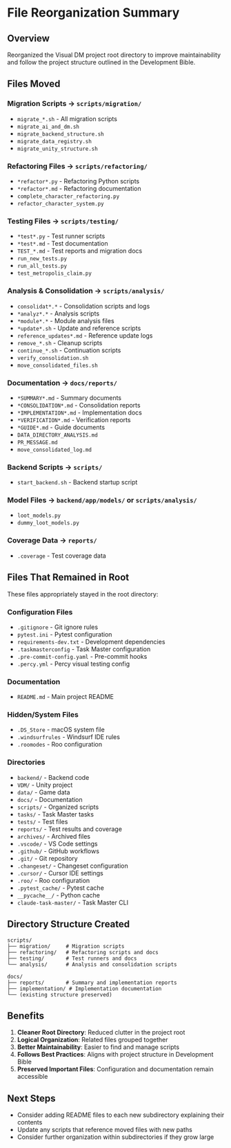 # File Reorganization Summary

## Overview
Reorganized the Visual DM project root directory to improve maintainability and follow the project structure outlined in the Development Bible.

## Files Moved

### Migration Scripts → `scripts/migration/`
- `migrate_*.sh` - All migration scripts
- `migrate_ai_and_dm.sh`
- `migrate_backend_structure.sh`
- `migrate_data_registry.sh`
- `migrate_unity_structure.sh`

### Refactoring Files → `scripts/refactoring/`
- `*refactor*.py` - Refactoring Python scripts
- `*refactor*.md` - Refactoring documentation
- `complete_character_refactoring.py`
- `refactor_character_system.py`

### Testing Files → `scripts/testing/`
- `*test*.py` - Test runner scripts
- `*test*.md` - Test documentation
- `TEST_*.md` - Test reports and migration docs
- `run_new_tests.py`
- `run_all_tests.py`
- `test_metropolis_claim.py`

### Analysis & Consolidation → `scripts/analysis/`
- `consolidat*.*` - Consolidation scripts and logs
- `*analyz*.*` - Analysis scripts
- `*module*.*` - Module analysis files
- `*update*.sh` - Update and reference scripts
- `reference_updates*.md` - Reference update logs
- `remove_*.sh` - Cleanup scripts
- `continue_*.sh` - Continuation scripts
- `verify_consolidation.sh`
- `move_consolidated_files.sh`

### Documentation → `docs/reports/`
- `*SUMMARY*.md` - Summary documents
- `*CONSOLIDATION*.md` - Consolidation reports
- `*IMPLEMENTATION*.md` - Implementation docs
- `*VERIFICATION*.md` - Verification reports
- `*GUIDE*.md` - Guide documents
- `DATA_DIRECTORY_ANALYSIS.md`
- `PR_MESSAGE.md`
- `move_consolidated_log.md`

### Backend Scripts → `scripts/`
- `start_backend.sh` - Backend startup script

### Model Files → `backend/app/models/` or `scripts/analysis/`
- `loot_models.py`
- `dummy_loot_models.py`

### Coverage Data → `reports/`
- `.coverage` - Test coverage data

## Files That Remained in Root
These files appropriately stayed in the root directory:

### Configuration Files
- `.gitignore` - Git ignore rules
- `pytest.ini` - Pytest configuration
- `requirements-dev.txt` - Development dependencies
- `.taskmasterconfig` - Task Master configuration
- `.pre-commit-config.yaml` - Pre-commit hooks
- `.percy.yml` - Percy visual testing config

### Documentation
- `README.md` - Main project README

### Hidden/System Files
- `.DS_Store` - macOS system file
- `.windsurfrules` - Windsurf IDE rules
- `.roomodes` - Roo configuration

### Directories
- `backend/` - Backend code
- `VDM/` - Unity project
- `data/` - Game data
- `docs/` - Documentation
- `scripts/` - Organized scripts
- `tasks/` - Task Master tasks
- `tests/` - Test files
- `reports/` - Test results and coverage
- `archives/` - Archived files
- `.vscode/` - VS Code settings
- `.github/` - GitHub workflows
- `.git/` - Git repository
- `.changeset/` - Changeset configuration
- `.cursor/` - Cursor IDE settings
- `.roo/` - Roo configuration
- `.pytest_cache/` - Pytest cache
- `__pycache__/` - Python cache
- `claude-task-master/` - Task Master CLI

## Directory Structure Created
```
scripts/
├── migration/     # Migration scripts
├── refactoring/   # Refactoring scripts and docs
├── testing/       # Test runners and docs
└── analysis/      # Analysis and consolidation scripts

docs/
├── reports/       # Summary and implementation reports
├── implementation/ # Implementation documentation
└── (existing structure preserved)
```

## Benefits
1. **Cleaner Root Directory**: Reduced clutter in the project root
2. **Logical Organization**: Related files grouped together
3. **Better Maintainability**: Easier to find and manage scripts
4. **Follows Best Practices**: Aligns with project structure in Development Bible
5. **Preserved Important Files**: Configuration and documentation remain accessible

## Next Steps
- Consider adding README files to each new subdirectory explaining their contents
- Update any scripts that reference moved files with new paths
- Consider further organization within subdirectories if they grow large 